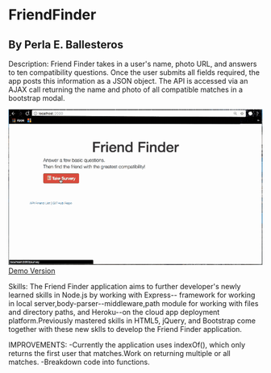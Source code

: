 # FriendFinder
## By Perla E. Ballesteros

Description:
Friend Finder takes in a user's name, photo URL, and answers to ten compatibility questions. Once the user submits all fields required, the app posts this information as a JSON object. The API is accessed via an AJAX call returning the name and photo of all compatible matches in a bootstrap modal.

![Demo gif](/imgs/FriendFinderDemo.gif)
[Demo Version](https://www.google.com)

Skills:
The Friend Finder application aims to further developer's newly learned skills in Node.js by working with Express-- framework for working in local server,body-parser--middleware,path module for working with files and directory paths, and Heroku--on the cloud app deployment platform.Previously mastered skills in HTML5, jQuery, and Bootstrap come together with these new sklls to develop the Friend Finder application.

IMPROVEMENTS:
-Currently the application uses indexOf(), which only returns the first user that matches.Work on returning multiple or all matches. 
-Breakdown code into functions.